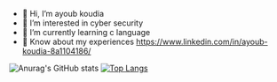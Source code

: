 - 👋 Hi, I’m ayoub koudia
- 👀 I’m interested in cyber security
- 🌱 I’m currently learning c language
- 📄 Know about my experiences https://www.linkedin.com/in/ayoub-koudia-8a1104186/

<!---
ayoubkoudia/ayoubkoudia is a ✨ special ✨ repository because its `README.md` (this file) appears on your GitHub profile.
You can click the Preview link to take a look at your changes.
--->
![Anurag's GitHub stats](https://github-readme-stats.vercel.app/api?username=ayoubkoudia&show_icons=true&theme=radical)
[![Top Langs](https://github-readme-stats.vercel.app/api/top-langs/?username=ayoubkoudia&layout=compact)](https://github.com/anuraghazra/github-readme-stats)
